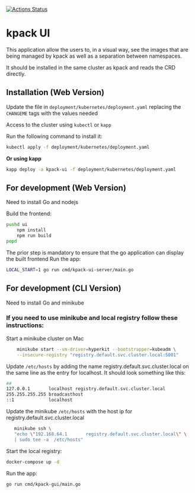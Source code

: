 [![Actions Status](https://github.com/joaopapereira/kpack-ui/workflows/CI/badge.svg)](https://github.com/joaopapereira/kpack-ui/actions)

# kpack UI

This application allow the users to, in a visual way, see the
images that are being managed by kpack as well as a separation
between namespaces.

It should be installed in the same cluster as kpack and reads
the CRD directly.

## Installation (Web Version)

Update the file in `deployment/kubernetes/deployment.yaml` replacing
the `CHANGEME` tags with the values needed

Access to the cluster using `kubectl` or `kapp`

Run the following command to install it:
```bash
kubectl apply -f deployment/kubernetes/deployment.yaml
```

**Or using kapp**

```bash
kapp deploy -a kpack-ui -f deployment/kubernetes/deployment.yaml
```

## For development (Web Version)

Need to install Go and nodejs

Build the frontend:
```bash
pushd ui
    npm install
    npm run build
popd
```

The prior step is mandatory to ensure that the go application
can display the built frontend
Run the app:
```bash
LOCAL_START=1 go run cmd/kpack-ui-server/main.go
```

## For development (CLI Version)

Need to install Go and minikube

### If you need to use minikube and local registry follow these instructions:
Start a minikube cluster on Mac
```bash
    minikube start --vm-driver=hyperkit --bootstrapper=kubeadm \
    --insecure-registry "registry.default.svc.cluster.local:5001" 
```
Update `/etc/hosts` by adding the name registry.default.svc.cluster.local on the same line as the entry for localhost. It should look something like this:
```bash
##
127.0.0.1       localhost registry.default.svc.cluster.local
255.255.255.255 broadcasthost
::1             localhost
```

Update the minikube `/etc/hosts` with the host ip for registry.default.svc.cluster.local
 ```bash
    minikube ssh \
    "echo \"192.168.64.1       registry.default.svc.cluster.local\" \
    | sudo tee -a  /etc/hosts"
```

Start the local registry:
```bash
docker-compose up -d
```

Run the app:
```bash
go run cmd/kpack-gui/main.go
```
